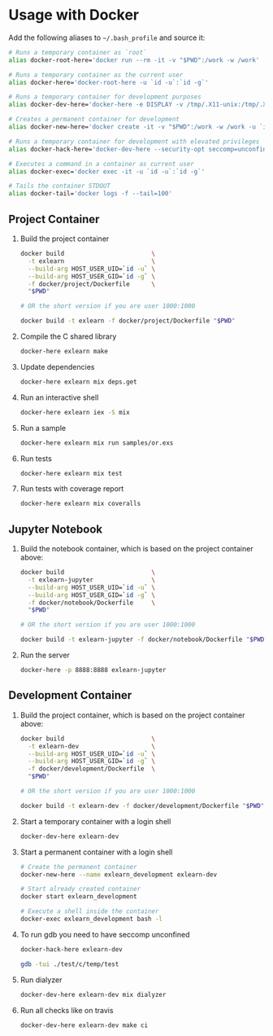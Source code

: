 # Usage with Docker

Add the following aliases to `~/.bash_profile` and source it:
```bash
# Runs a temporary container as `root`
alias docker-root-here='docker run --rm -it -v "$PWD":/work -w /work'

# Runs a temporary container as the current user
alias docker-here='docker-root-here -u `id -u`:`id -g`'

# Runs a temporary container for development purposes
alias docker-dev-here='docker-here -e DISPLAY -v /tmp/.X11-unix:/tmp/.X11-unix -v "$HOME"/.bash_profile:/home/notroot/.bash_profile -v "$HOME"/.globalrc:/home/notroot/.globalrc -v "$HOME"/.spacemacs:/home/notroot/.spacemacs -v "$HOME"/Sources:/home/notroot/Sources:ro -v "$HOME"/.emacs.d.debian:/home/notroot/.emacs.d'

# Creates a permanent container for development
alias docker-new-here='docker create -it -v "$PWD":/work -w /work -u `id -u`:`id -g` -e DISPLAY -v /tmp/.X11-unix:/tmp/.X11-unix -v "$HOME"/.bash_profile:/home/notroot/.bash_profile -v "$HOME"/.globalrc:/home/notroot/.globalrc -v "$HOME"/.spacemacs:/home/notroot/.spacemacs -v "$HOME"/Sources:/home/notroot/Sources:ro -v "$HOME"/.emacs.d.debian:/home/notroot/.emacs.d'

# Runs a temporary container for development with elevated privileges
alias docker-hack-here='docker-dev-here --security-opt seccomp=unconfined'

# Executes a command in a container as current user
alias docker-exec='docker exec -it -u `id -u`:`id -g`'

# Tails the container STDOUT
alias docker-tail='docker logs -f --tail=100'
```

## Project Container

1. Build the project container
    ```bash
    docker build                        \
      -t exlearn                        \
      --build-arg HOST_USER_UID=`id -u` \
      --build-arg HOST_USER_GID=`id -g` \
      -f docker/project/Dockerfile      \
      "$PWD"

    # OR the short version if you are user 1000:1000

    docker build -t exlearn -f docker/project/Dockerfile "$PWD"
    ```

2. Compile the C shared library
    ```bash
    docker-here exlearn make
    ```

3. Update dependencies
    ```bash
    docker-here exlearn mix deps.get
    ```

4. Run an interactive shell
    ```bash
    docker-here exlearn iex -S mix
    ```

5. Run a sample
    ```bash
    docker-here exlearn mix run samples/or.exs
    ```

6. Run tests
    ```bash
    docker-here exlearn mix test
    ```

7. Run tests with coverage report
    ```bash
    docker-here exlearn mix coveralls
    ```

## Jupyter Notebook

1. Build the notebook container, which is based on the project container above:
    ```bash
    docker build                        \
      -t exlearn-jupyter                \
      --build-arg HOST_USER_UID=`id -u` \
      --build-arg HOST_USER_GID=`id -g` \
      -f docker/notebook/Dockerfile     \
      "$PWD"

    # OR the short version if you are user 1000:1000

    docker build -t exlearn-jupyter -f docker/notebook/Dockerfile "$PWD"
    ```

2. Run the server
    ```bash
    docker-here -p 8888:8888 exlearn-jupyter
    ```

## Development Container

1. Build the project container, which is based on the project container above:
    ```bash
    docker build                        \
      -t exlearn-dev                    \
      --build-arg HOST_USER_UID=`id -u` \
      --build-arg HOST_USER_GID=`id -g` \
      -f docker/development/Dockerfile  \
      "$PWD"

    # OR the short version if you are user 1000:1000

    docker build -t exlearn-dev -f docker/development/Dockerfile "$PWD"
    ```

2. Start a temporary container with a login shell
    ```bash
    docker-dev-here exlearn-dev
    ```

3. Start a permanent container with a login shell
    ```bash
    # Create the permanent container
    docker-new-here --name exlearn_development exlearn-dev

    # Start already created container
    docker start exlearn_development

    # Execute a shell inside the container
    docker-exec exlearn_development bash -l
    ```

4. To run gdb you need to have seccomp unconfined
    ```bash
    docker-hack-here exlearn-dev

    gdb -tui ./test/c/temp/test
    ```

5. Run dialyzer
    ```bash
    docker-dev-here exlearn-dev mix dialyzer
    ```

6. Run all checks like on travis
    ```bash
    docker-dev-here exlearn-dev make ci
    ```
